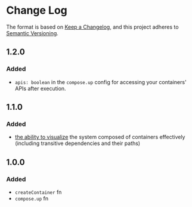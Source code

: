 # Change Log

The format is based on [Keep a Changelog](https://keepachangelog.com/en/1.0.0/),
and this project adheres to [Semantic Versioning](http://semver.org).

## 1.2.0

### Added

- `apis: boolean` in the `compose.up` config for accessing your containers' APIs after execution.

## 1.1.0

### Added

- [the ability to visualize](https://grlt-hub.github.io/app-compose/how-to-guides/visualize-the-system/) the system composed of containers effectively (including transitive dependencies and their paths)

## 1.0.0

### Added

- `createContainer` fn
- `compose.up` fn
